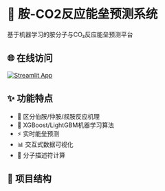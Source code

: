 # 🧪 胺-CO2反应能垒预测系统

基于机器学习的胺分子与CO₂反应能垒预测平台

## 🌐 在线访问
[![Streamlit App](https://static.streamlit.io/badges/streamlit_badge_black_white.svg)](你的部署链接)

## ✨ 功能特点
- 🔬 区分伯胺/仲胺/叔胺反应机理
- 🤖 XGBoost/LightGBM机器学习算法
- ⚡ 实时能垒预测
- 📊 交互式数据可视化
- 🧬 分子描述符计算

## 📁 项目结构
